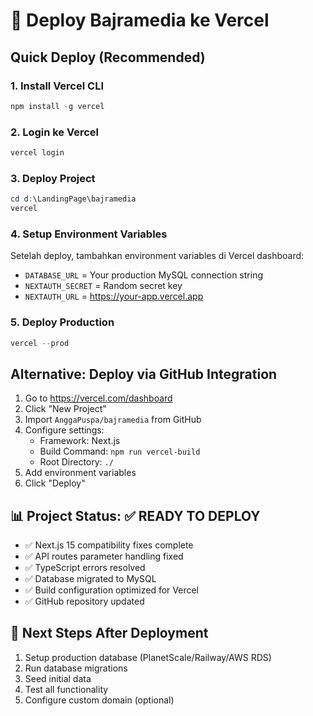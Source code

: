 # 🚀 Deploy Bajramedia ke Vercel

## Quick Deploy (Recommended)

### 1. Install Vercel CLI
```powershell
npm install -g vercel
```

### 2. Login ke Vercel
```powershell
vercel login
```

### 3. Deploy Project
```powershell
cd d:\LandingPage\bajramedia
vercel
```

### 4. Setup Environment Variables
Setelah deploy, tambahkan environment variables di Vercel dashboard:
- `DATABASE_URL` = Your production MySQL connection string
- `NEXTAUTH_SECRET` = Random secret key
- `NEXTAUTH_URL` = https://your-app.vercel.app

### 5. Deploy Production
```powershell
vercel --prod
```

## Alternative: Deploy via GitHub Integration

1. Go to https://vercel.com/dashboard
2. Click "New Project"
3. Import `AnggaPuspa/bajramedia` from GitHub
4. Configure settings:
   - Framework: Next.js
   - Build Command: `npm run vercel-build`
   - Root Directory: `./`
5. Add environment variables
6. Click "Deploy"

## 📊 Project Status: ✅ READY TO DEPLOY

- ✅ Next.js 15 compatibility fixes complete
- ✅ API routes parameter handling fixed
- ✅ TypeScript errors resolved
- ✅ Database migrated to MySQL
- ✅ Build configuration optimized for Vercel
- ✅ GitHub repository updated

## 🎯 Next Steps After Deployment

1. Setup production database (PlanetScale/Railway/AWS RDS)
2. Run database migrations
3. Seed initial data
4. Test all functionality
5. Configure custom domain (optional)